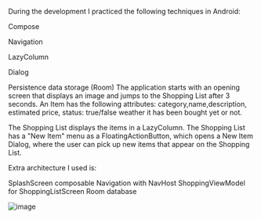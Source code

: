 During the development I practiced the following techniques in Android:

Compose

Navigation

LazyColumn

Dialog

Persistence data storage (Room) The application starts with an opening screen that displays an image and jumps to the Shopping List after 3 seconds. An Item has the following attributes: category,name,description, estimated price, status: true/false weather it has been bought yet or not.

The Shopping List displays the items in a LazyColumn. The Shopping List has a "New Item" menu as a FloatingActionButton, which opens a New Item Dialog, where the user can pick up new items that appear on the Shopping List.

Extra architecture I used is:

SplashScreen composable
Navigation with NavHost
ShoppingViewModel for ShoppingListScreen
Room database

![image](https://github.com/user-attachments/assets/ccf260bd-898a-4b25-bddf-ca97d93a1b56)
